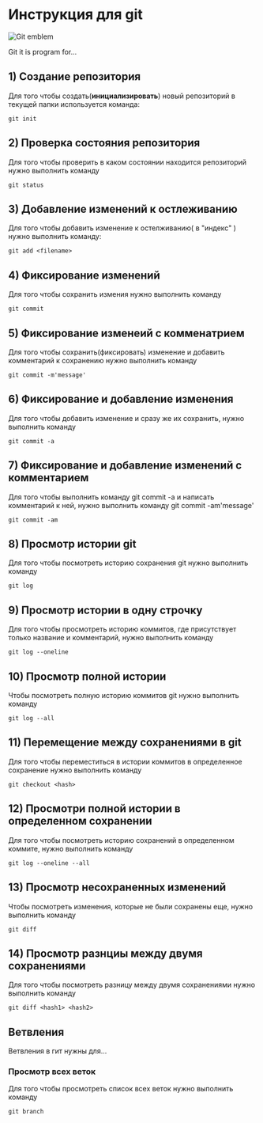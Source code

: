 # Инструкция для git 

![Git emblem](git.jpeg)

Git it is program for...

## 1) Создание репозитория

Для того чтобы создать(**инициализировать**) новый        репозиторий в текущей папки используется команда: 

    git init    

## 2) Проверка состояния репозитория

Для того чтобы проверить в каком состоянии находится репозиторий нужно выполнить команду

    git status
    
## 3) Добавление изменений к остлеживанию

Для того чтобы добавить изменение к остелживанию( в "индекс" ) нужно выполнить команду:

    git add <filename>
    
## 4) Фиксирование изменений

Для того чтобы сохранить измения нужно выполнить команду

    git commit

## 5) Фиксирование изменеий с комменатрием

Для того чтобы сохранить(фиксировать) изменение и добавить комментарий к сохранению нужно выполнить команду

    git commit -m'message'

## 6) Фиксирование и добавление изменения

Для того чтобы добавить изменение и сразу же их сохранить, нужно выполнить команду

    git commit -a

## 7) Фиксирование и добавление изменений с комментарием

Для того чтобы выполнить команду git commit -a и написать комментарий к ней, нужно выполнить команду git commit -am'message'

    git commit -am
## 8) Просмотр истории git

Для того чтобы посмотреть историю сохранения git нужно выполнить команду 

    git log

## 9) Просмотр истории в одну строчку

Для того чтобы просмотреть историю коммитов, где присутствует только название и комментарий, нужно выполнить команду

    git log --oneline

## 10) Просмотр полной истории

Чтобы посмотреть полную историю коммитов git нужно выполнить команду

    git log --all

## 11) Перемещение между сохранениями в git

Для того чтобы переместиться в истории коммитов в определенное сохранение нужно выполнить команду

    git checkout <hash>

## 12) Просмотри полной истории в определенном сохранении

Для того чтобы посмотреть историю сохранений в определенном коммите, нужно выполнить команду

    git log --oneline --all

## 13) Просмотр несохраненных изменений

Чтобы посмотреть изменения, которые не были сохранены еще, нужно выполнить команду

    git diff

## 14) Просмотр разнциы между двумя сохранениями

Для того чтобы посмотреть разницу между двумя сохранениями нужно выполнить команду

    git diff <hash1> <hash2>


## Ветвления

Ветвления в гит нужны для...

### Просмотр всех веток

Для того чтобы просмотреть список всех веток нужно выполнить команду

    git branch
